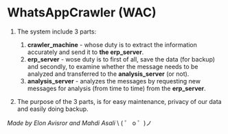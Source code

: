 # WhatsAppCrawler (WAC)

1. The system include 3 parts:
    1. **crawler_machine** - whose duty is to extract the information accurately and send it to **the erp_server**.
    1. **erp_server** - wose duty is to first of all, save the data (for backup) and secondly, to examine whether the message needs to be analyzed and transferred to the **analysis_server** (or not).
    1. **analysis_server** - analyzes the messages by requesting new messages for analysis (from time to time) from the **erp_server**.

2. The purpose of the 3 parts, is for easy maintenance, privacy of our data and easily doing backup.

*Made by Elon Avisror and Mahdi Asali*      \ ( ゜ o ゜)ノ